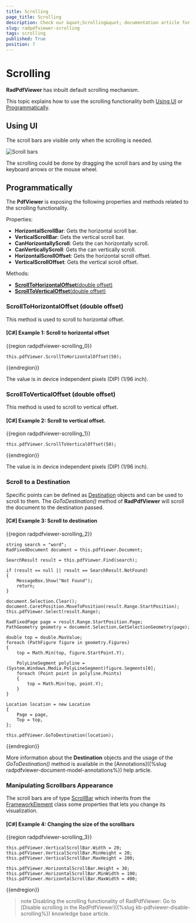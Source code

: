 ```yaml
---
title: Scrolling
page_title: Scrolling
description: Check our &quot;Scrolling&quot; documentation article for the RadPdfViewer {{ site.framework_name }} control.
slug: radpdfviewer-scrolling
tags: scrolling
published: True
position: 7
---
```


# Scrolling 

**RadPdfViewer** has inbuilt default scrolling mechanism. 

This topic explains how to use the scrolling functionality both [Using UI](#using-ui) or [Programmatically](#programmatically).

## Using UI

The scroll bars are visible only when the scrolling is needed.

![Scroll bars](images/RadPdfViewer_Scrolling_01) 

The scrolling could be done by dragging the scroll bars and by using the keyboard arrows or the mouse wheel.

## Programmatically 

The **PdfViewer** is exposing the following properties and methods related to the scrolling functionality.

Properties:
* **HorizontalScrollBar**: Gets the horizontal scroll bar.
* **VerticalScrollBar**: Gets the vertical scroll bar.
* **CanHorizontallyScroll**: Gets the can horizontally scroll.
* **CanVerticallyScroll**: Gets the can vertically scroll.
* **HorizontalScrollOffset**: Gets the horizontal scroll offset.
* **VerticalScrollOffset**: Gets the vertical scroll offset.

Methods:
* [**ScrollToHorizontalOffset**(double offset)](#scrolltohorizontaloffset-double-offset)
* [**ScrollToVerticalOffset**(double offset)](#scrolltoverticaloffset-double-offset)

### ScrollToHorizontalOffset (double offset)

This method is used to scroll to horizontal offset.

#### [C#] Example 1: Scroll to horizontal offset
{{region radpdfviewer-scrolling_0}}

    this.pdfViewer.ScrollToHorizontalOffset(50);
{{endregion}}

The value is in device independent pixels (DIP) (1/96 inch).

### ScrollToVerticalOffset (double offset)

This method is used to scroll to vertical offset. 

#### [C#] Example 2: Scroll to vertical offset.
{{region radpdfviewer-scrolling_1}}

    this.pdfViewer.ScrollToVerticalOffset(50);
{{endregion}}

The value is in device independent pixels (DIP) (1/96 inch).

### Scroll to a Destination

Specific points can be defined as [Destination](https://docs.telerik.com/devtools/wpf/api/telerik.windows.documents.fixed.model.navigation.destination) objects and can be used to scroll to them. The _GoToDestination()_ method of **RadPdfViewer** will scroll the document to the destination passed.

#### [C#] Example 3: Scroll to destination
{{region radpdfviewer-scrolling_2}}

    string search = "word";
    RadFixedDocument document = this.pdfViewer.Document;

    SearchResult result = this.pdfViewer.Find(search);

    if (result == null || result == SearchResult.NotFound)
    {
        MessageBox.Show("Not Found");
        return;
    }

    document.Selection.Clear();
    document.CaretPosition.MoveToPosition(result.Range.StartPosition);
    this.pdfViewer.Select(result.Range);

    RadFixedPage page = result.Range.StartPosition.Page;
    PathGeometry geometry = document.Selection.GetSelectionGeometry(page);

    double top = double.MaxValue;
    foreach (PathFigure figure in geometry.Figures)
    {
        top = Math.Min(top, figure.StartPoint.Y);

        PolyLineSegment polyline = (System.Windows.Media.PolyLineSegment)figure.Segments[0];
        foreach (Point point in polyline.Points)
        {
            top = Math.Min(top, point.Y);
        }
    }

    Location location = new Location
    {
        Page = page,
        Top = top,
    };

    this.pdfViewer.GoToDestination(location);
{{endregion}}

More information about the **Destination** objects and the usage of the _GoToDestination()_ method is available in the [Annotations]({%slug radpdfviewer-document-model-annotations%}) help article.

### Manipulating Scrollbars Appearance

The scroll bars are of type [ScrollBar](https://docs.microsoft.com/en-us/dotnet/api/system.windows.controls.primitives.scrollbar?view=netcore-3.1) which inherits from the [FrameworkElement](https://docs.microsoft.com/en-us/dotnet/api/system.windows.frameworkelement?view=netcore-3.1) class some properties that lets you change its visualization.

#### [C#] Example 4: Changing the size of the scrollbars
{{region radpdfviewer-scrolling_3}}

    this.pdfViewer.VerticalScrollBar.Width = 20;
    this.pdfViewer.VerticalScrollBar.MinHeight = 20;
    this.pdfViewer.VerticalScrollBar.MaxHeight = 200;

    this.pdfViewer.HorizontalScrollBar.Height = 30;
    this.pdfViewer.HorizontalScrollBar.MinWidth = 100;
    this.pdfViewer.HorizontalScrollBar.MaxWidth = 400;
{{endregion}}

>note Disabling the scrolling functionality of RadPdfViewer: Go to [Disable scrolling in the RadPdfViewer]({%slug kb-pdfviewer-disable-scrolling%}) knowledge base article. 
